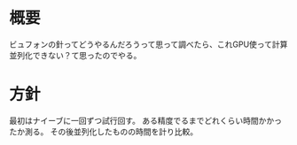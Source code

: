 # 概要
ビュフォンの針ってどうやるんだろうって思って調べたら、これGPU使って計算並列化できない？て思ったのでやる。

# 方針
最初はナイーブに一回ずつ試行回す。
ある精度でるまでどれくらい時間かかったか測る。
その後並列化したものの時間を計り比較。
